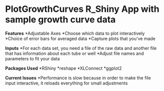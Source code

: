 # PlotGrowthCurves R_Shiny App with sample growth curve data

**Features**
*Adjustable Axes
*Choose which data to plot interactively
*Choice of error bars for averaged data
*Capture plots that you've made

**Inputs**
*For each data set, you need a file of the raw data and another file that has information about each tube or well
*Adjust file names and parameters to fit your data

**Packages Used**
*RShiny
*reshape
*XLConnect
*ggplot2

**Current Issues**
*Performance is slow because in order to make the file input interactive, it reloads everything for small adjustments
